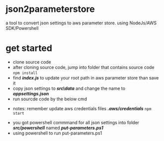 # json2parameterstore
a tool to convert json settings to aws parameter store. using NodeJs/AWS SDK/Powershell


# get started
- clone source code
- after cloning source code, jump into folder that contains source code
`
npm install
`
- find ***index.js*** to update your root path in aws parameter store than save it
- copy json settings to ***src\data*** and change the name to ***appsettings.json***
- run sourcde code by the below cmd
* notes: remember update aws credentials files ***.aws/credentials***
`
npm start
`
- you got powershell commmand for all json settings into folder ***src/powershell*** named __*put-parameters.ps1*__
- using powershell to run put-parameters.ps1
